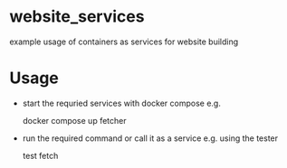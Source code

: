 # website_services
example usage of containers as services for website building

# Usage
* start the requried services with docker compose e.g.

    docker compose up fetcher

* run the required command or call it as a service e.g. using the tester

    test fetch

